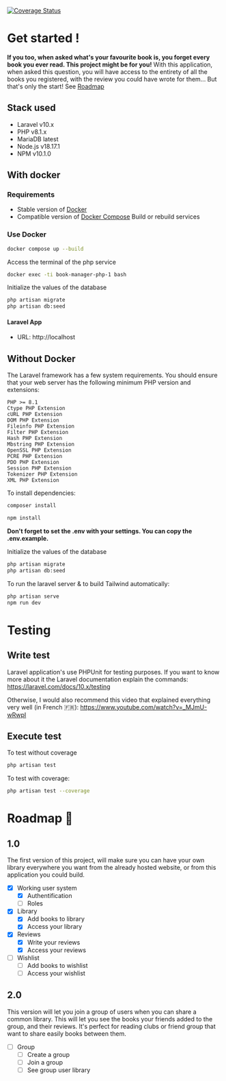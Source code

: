 [![Coverage Status](https://coveralls.io/repos/github/TropicalBottle/book-manager/badge.svg?branch=master)](https://coveralls.io/github/TropicalBottle/book-manager?branch=master)
# Get started !

**If you too, when asked what's your favourite book is, you forget every book you ever read. This project might be for
you!**
With this application, when asked this question, you will have access to the entirety of all the books you registered,
with the review you could have wrote for them... But that's only the start! See <a href="#roadmap">Roadmap</a>

## Stack used

- Laravel v10.x
- PHP v8.1.x
- MariaDB latest
- Node.js v18.17.1
- NPM v10.1.0

## With docker

### Requirements

- Stable version of [Docker](https://docs.docker.com/engine/install/)
- Compatible version of [Docker Compose](https://docs.docker.com/compose/install/#install-compose)
  Build or rebuild services

### Use Docker

````bash
docker compose up --build
````

Access the terminal of the php service

````bash
docker exec -ti book-manager-php-1 bash
````

Initialize the values of the database

````bash
php artisan migrate
php artisan db:seed
````

#### Laravel App
- URL: http://localhost

## Without Docker
The Laravel framework has a few system requirements. You should ensure that your web server has the following minimum PHP version and extensions:

    PHP >= 8.1
    Ctype PHP Extension
    cURL PHP Extension
    DOM PHP Extension
    Fileinfo PHP Extension
    Filter PHP Extension
    Hash PHP Extension
    Mbstring PHP Extension
    OpenSSL PHP Extension
    PCRE PHP Extension
    PDO PHP Extension
    Session PHP Extension
    Tokenizer PHP Extension
    XML PHP Extension

To install dependencies:
````bash
composer install
````

````bash
npm install
````

**Don't forget to set the .env with your settings. You can copy the .env.example.**

Initialize the values of the database
````bash
php artisan migrate
php artisan db:seed
````

To run the laravel server & to build Tailwind automatically:
````bash
php artisan serve
npm run dev
````

# Testing
## Write test
Laravel application's use PHPUnit for testing purposes. If you want to know more about it the Laravel
documentation explain the commands: https://laravel.com/docs/10.x/testing

Otherwise, I would also recommend this video that explained everything very well (in French 🇫🇷): https://www.youtube.com/watch?v=_MJmU-wRwpI

## Execute test
To test without coverage
```bash
php artisan test
```

To test with coverage:
```bash
php artisan test --coverage
```


# Roadmap 🚩
## 1.0

The first version of this project, will make sure you can have your own library everywhere you want from the already
hosted website, or from this application you could build.
- [x] Working user system
  - [x] Authentification
  - [ ] Roles
- [X] Library
  - [X] Add books to library
  - [X] Access your library
- [X] Reviews
  - [X] Write your reviews
  - [X] Access your reviews
- [ ] Wishlist
    - [ ] Add books to wishlist
    - [ ] Access your wishlist

## 2.0

This version will let you join a group of users when you can share a common library. This will let you see the books your friends
added to the group, and their reviews. It's perfect for reading clubs or friend group that want to share easily books between them.
- [ ] Group
  - [ ] Create a group
  - [ ] Join a group
  - [ ] See group user library
